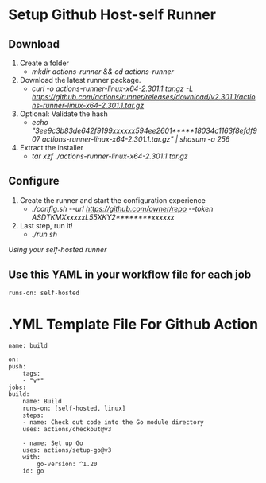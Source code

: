 # Setup Github Host-self Runner
## Download
1. Create a folder
    * *mkdir actions-runner && cd actions-runner*
2. Download the latest runner package.
    * *curl -o actions-runner-linux-x64-2.301.1.tar.gz -L https://github.com/actions/runner/releases/download/v2.301.1/actions-runner-linux-x64-2.301.1.tar.gz*
3. Optional: Validate the hash
    * *echo "3ee9c3b83de642f9199xxxxxx594ee2601*****18034c1163f8efdf907  actions-runner-linux-x64-2.301.1.tar.gz" | shasum -a 256*
4. Extract the installer
    * *tar xzf ./actions-runner-linux-x64-2.301.1.tar.gz*

## Configure
1. Create the runner and start the configuration experience
    * *./config.sh --url https://github.com/owner/repo --token ASDTKMXxxxxxL55XKY2********xxxxxx*
2. Last step, run it!
    * *./run.sh*

*Using your self-hosted runner*
## Use this YAML in your workflow file for each job
    runs-on: self-hosted

# .YML Template File For Github Action
    name: build

    on:
    push:
        tags:
        - "v*"
    jobs:
    build:
        name: Build
        runs-on: [self-hosted, linux]
        steps:
        - name: Check out code into the Go module directory
        uses: actions/checkout@v3

        - name: Set up Go
        uses: actions/setup-go@v3
        with:
            go-version: ^1.20
        id: go